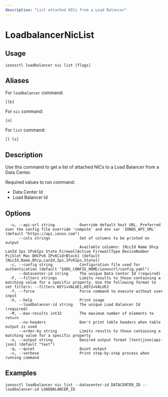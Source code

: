 ```yaml
---
description: "List attached NICs from a Load Balancer"
---
```


# LoadbalancerNicList

## Usage

```text
ionosctl loadbalancer nic list [flags]
```

## Aliases

For `loadbalancer` command:

```text
[lb]
```

For `nic` command:

```text
[n]
```

For `list` command:

```text
[l ls]
```

## Description

Use this command to get a list of attached NICs to a Load Balancer from a Data Center.

Required values to run command:

* Data Center Id
* Load Balancer Id

## Options

```text
  -u, --api-url string           Override default host URL. Preferred over the config file override 'compute' and env var 'IONOS_API_URL' (default "https://api.ionos.com")
      --cols strings             Set of columns to be printed on output 
                                 Available columns: [NicId Name Dhcp LanId Ips IPv6Ips State FirewallActive FirewallType DeviceNumber PciSlot Mac DHCPv6 IPv6CidrBlock] (default [NicId,Name,Dhcp,LanId,Ips,IPv6Ips,State])
  -c, --config string            Configuration file used for authentication (default "$XDG_CONFIG_HOME/ionosctl/config.yaml")
      --datacenter-id string     The unique Data Center Id (required)
  -F, --filters strings          Limits results to those containing a matching value for a specific property. Use the following format to set filters: --filters KEY1=VALUE1,KEY2=VALUE2
  -f, --force                    Force command to execute without user input
  -h, --help                     Print usage
      --loadbalancer-id string   The unique Load Balancer Id (required)
  -M, --max-results int32        The maximum number of elements to return
      --no-headers               Don't print table headers when table output is used
      --order-by string          Limits results to those containing a matching value for a specific property
  -o, --output string            Desired output format [text|json|api-json] (default "text")
  -q, --quiet                    Quiet output
  -v, --verbose                  Print step-by-step process when running command
```

## Examples

```text
ionosctl loadbalancer nic list --datacenter-id DATACENTER_ID --loadbalancer-id LOADBALANCER_ID
```

